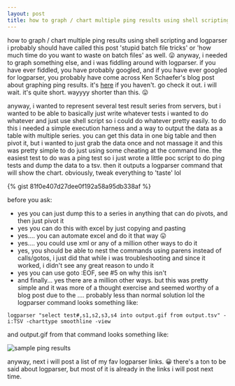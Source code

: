 ```yaml
---
layout: post
title: how to graph / chart multiple ping results using shell scripting and logparser
---
```


how to graph / chart multiple ping results using shell scripting and logparser
i probably should have called this post 'stupid batch file tricks' or 'how much time do you want to waste on batch files' as well. 😛 anyway, i needed to graph something else, and i was fiddling around with logparser. if you have ever fiddled, you have probably googled, and if you have ever googled for logparser, you probably have come across Ken Schaefer's blog post about graphing ping results. it's [here](http://www.adopenstatic.com/cs/blogs/ken/archive/2005/05/30/22.aspx) if you haven't. go check it out. i will wait. it's quite short. wayyyy shorter than this. 😛

anyway, i wanted to represent several test result series from servers, but i wanted to be able to basically just write whatever tests i wanted to do whatever and just use shell script so i could do whatever pretty easily. to do this i needed a simple execution harness and a way to output the data as a table with multiple series. you can get this data in one big table and then pivot it, but i wanted to just grab the data once and not massage it and this was pretty simple to do just using some cheating at the command line. the easiest test to do was a ping test so i just wrote a little poc script to do ping tests and dump the data to a tsv. then it outputs a logparser command that will show the chart. obviously, tweak everything to 'taste' lol

{% gist 81f0e407d27dee0f192a58a95db338af %}

before you ask:
- yes you can just dump this to a series in anything that can do pivots, and then just pivot it
- yes you can do this with excel by just copying and pasting
- yes.... you can automate excel and do it that way 😛
- yes.... you could use xml or any of a million other ways to do it
- yes, you should be able to nest the commands using parens instead of calls/gotos, i just did that while i was troubleshooting and since it worked, i didn't see any great reason to undo it
- yes you can use goto :EOF, see #5 on why this isn't
- and finally... yes there are a million other ways. but this was pretty simple and it was more of a thought exercise and seemed worthy of a blog post due to the .... probably less than normal solution lol
the logparser command looks something like:

`logparser "select test#,s1,s2,s3,s4 into output.gif from output.tsv" -i:TSV -charttype smoothline -view`

and output.gif from that command looks something like:

![sample ping results]()

anyway, next i will post a list of my fav logparser links. 😀 there's a ton to be said about logparser, but most of it is already in the links i will post next time.
